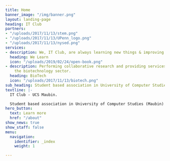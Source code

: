 ```yaml
---
title: Home
banner_image: "/img/banner.png"
layout: landing-page
heading: IT Club
partners:
- "/uploads/2017/11/13/stem.png"
- "/uploads/2017/11/13/UPenn_logo.png"
- "/uploads/2017/11/13/nysed.png"
services:
- description: We, IT Club, are always learning new things & improving our skills.
  heading: We Learn
  icon: "/uploads/2019/02/24/open-book.png"
- description: Performing collaborative research and providing services to support
    the biotechnology sector.
  heading: BioTech
  icon: "/uploads/2017/11/13/biotech.png"
sub_heading: Student based association in University of Computer Studies (Maubin))
textline: |-
  IT Club - UCS Maubin.

  Student based association in University of Computer Studies (Maubin)
hero_button:
  text: Learn more
  href: "/about"
show_news: true
show_staff: false
menu:
  navigation:
    identifier: _index
    weight: 1

---
```

